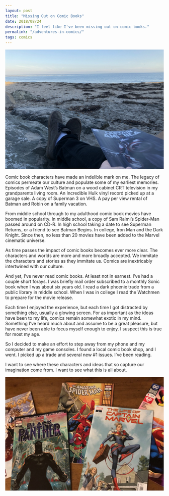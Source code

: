 ```yaml
--- 
layout: post
title: "Missing Out on Comic Books"
date: 2018/08/24
description: "I feel like I've been missing out on comic books."
permalink: "/adventures-in-comics/"
tags: comics
---
```


![1st person photo of me holding a copy of Captain America (2018) #2 on the beach](/images/blog/adventures-in-comics/beach-comic.jpg)

Comic book characters have made an indelible mark on me. The legacy of comics permeate our culture and populate some of my earliest memories. Episodes of Adam West’s Batman on a wood cabinet CRT television in my grandparents living room. An Incredible Hulk vinyl record picked up at a garage sale. A copy of Superman 3 on VHS. A pay per view rental of Batman and Robin on a family vacation.

From middle school through to my adulthood comic book movies have boomed in popularity. In middle school, a copy of Sam Raimi’s Spider-Man passed around on CD-R. In high school taking a date to see Superman Returns, or a friend to see Batman Begins. In college, Iron Man and the Dark Knight. Since then, no less than 20 movies have been added to the Marvel cinematic universe.

As time passes the impact of comic books becomes ever more clear. The characters and worlds are more and more broadly accepted. We immitate the characters and stories as they immitate us. Comics are inextricably intertwined with our culture. 

And yet, I’ve never read comic books. At least not in earnest. I’ve had a couple short forays. I was briefly mail order subscribed to a monthly Sonic book when I was about six years old. I read a dark phoenix trade from a public library in middle school. When I was in college I read the Watchmen to prepare for the movie release.

Each time I enjoyed the experience, but each time I got distracted by something else, usually a glowing screen. For as important as the ideas have been to my life, comics remain somewhat exotic in my mind. Something I’ve heard much about and assume to be a great pleasure, but have never been able to focus myself enough to enjoy. I suspect this is true for most my age. 

So I decided to make an effort to step away from my phone and my computer and my game consoles. I found a local comic book shop, and I went. I picked up a trade and several new #1 issues. I’ve been reading.

I want to see where these characters and ideas that so capture our imagination come from. I want to see what this is all about.

![A stack of first issue comics](/images/blog/adventures-in-comics/number-ones.jpg)
